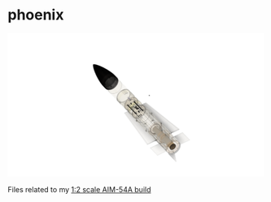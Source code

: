 # phoenix

![Transparent view](images/transparent.png)

Files related to my [1:2 scale AIM-54A build](https://ronaldhatcher.com/build/phoenix)
